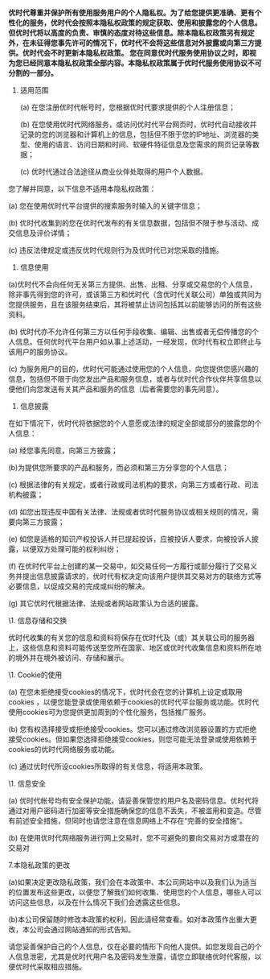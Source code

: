 **优时代尊重并保护所有使用服务用户的个人隐私权。为了给您提供更准确、更有个性化的服务，优时代会按照本隐私权政策的规定获取、使用和披露您的个人信息。但优时代将以高度的负责、审慎的态度对待这些信息。除本隐私权政策另有规定外，在未征得您事先许可的情况下，优时代不会将这些信息对外披露或向第三方提供。优时代会不时更新本隐私权政策。 您在同意优时代服务使用协议之时，即视为您已经同意本隐私权政策全部内容。本隐私权政策属于优时代服务使用协议不可分割的一部分。**
 

1. 适用范围

    (a) 在您注册优时代帐号时，您根据优时代要求提供的个人注册信息；

    (b) 在您使用优时代网络服务，或访问优时代平台网页时，优时代自动接收并记录的您的浏览器和计算机上的信息，包括但不限于您的IP地址、浏览器的类型、使用的语言、访问日期和时间、软硬件特征信息及您需求的网页记录等数据；

    (c) 优时代通过合法途径从商业伙伴处取得的用户个人数据。



 您了解并同意，以下信息不适用本隐私权政策：

 (a) 您在使用优时代平台提供的搜索服务时输入的关键字信息；

 (b) 优时代收集到的您在优时代发布的有关信息数据，包括但不限于参与活动、成交信息及评价详情；

 (c) 违反法律规定或违反优时代规则行为及优时代已对您采取的措施。

1. 信息使用

 (a)优时代不会向任何无关第三方提供、出售、出租、分享或交易您的个人信息，除非事先得到您的许可，或该第三方和优时代（含优时代关联公司）单独或共同为您提供服务，且在该服务结束后，其将被禁止访问包括其以前能够访问的所有这些资料。

 (b) 优时代亦不允许任何第三方以任何手段收集、编辑、出售或者无偿传播您的个人信息。任何优时代平台用户如从事上述活动，一经发现，优时代有权立即终止与该用户的服务协议。

 (c) 为服务用户的目的，优时代可能通过使用您的个人信息，向您提供您感兴趣的信息，包括但不限于向您发出产品和服务信息，或者与优时代合作伙伴共享信息以便他们向您发送有关其产品和服务的信息（后者需要您的事先同意）。

1. 信息披露

 在如下情况下，优时代将依据您的个人意愿或法律的规定全部或部分的披露您的个人信息：

 (a) 经您事先同意，向第三方披露；

 (b)为提供您所要求的产品和服务，而必须和第三方分享您的个人信息；

 (c) 根据法律的有关规定，或者行政或司法机构的要求，向第三方或者行政、司法机构披露；

 (d) 如您出现违反中国有关法律、法规或者优时代服务协议或相关规则的情况，需要向第三方披露；

 (e) 如您是适格的知识产权投诉人并已提起投诉，应被投诉人要求，向被投诉人披露，以便双方处理可能的权利纠纷；

 (f) 在优时代平台上创建的某一交易中，如交易任何一方履行或部分履行了交易义务并提出信息披露请求的，优时代有权决定向该用户提供其交易对方的联络方式等必要信息，以促成交易的完成或纠纷的解决。

 (g) 其它优时代根据法律、法规或者网站政策认为合适的披露。

 \1. 信息存储和交换

 优时代收集的有关您的信息和资料将保存在优时代及（或）其关联公司的服务器上，这些信息和资料可能传送至您所在国家、地区或优时代收集信息和资料所在地的境外并在境外被访问、存储和展示。

 \1. Cookie的使用

 (a) 在您未拒绝接受cookies的情况下，优时代会在您的计算机上设定或取用cookies ，以便您能登录或使用依赖于cookies的优时代平台服务或功能。优时代使用cookies可为您提供更加周到的个性化服务，包括推广服务。

 (b) 您有权选择接受或拒绝接受cookies。您可以通过修改浏览器设置的方式拒绝接受cookies。但如果您选择拒绝接受cookies，则您可能无法登录或使用依赖于cookies的优时代网络服务或功能。

 (c) 通过优时代所设cookies所取得的有关信息，将适用本政策。

 \1. 信息安全

 (a) 优时代帐号均有安全保护功能，请妥善保管您的用户名及密码信息。优时代将通过对用户密码进行加密等安全措施确保您的信息不丢失，不被滥用和变造。尽管有前述安全措施，但同时也请您注意在信息网络上不存在“完善的安全措施”。

 (b) 在使用优时代网络服务进行网上交易时，您不可避免的要向交易对方或潜在的交易对

 7.本隐私政策的更改

 (a)如果决定更改隐私政策，我们会在本政策中、本公司网站中以及我们认为适当的位置发布这些更改，以便您了解我们如何收集、使用您的个人信息，哪些人可以访问这些信息，以及在什么情况下我们会透露这些信息。

 (b)本公司保留随时修改本政策的权利，因此请经常查看。如对本政策作出重大更改，本公司会通过网站通知的形式告知。

 请您妥善保护自己的个人信息，仅在必要的情形下向他人提供。如您发现自己的个人信息泄密，尤其是优时代用户名及密码发生泄露，请您立即联络优时代客服，以便优时代采取相应措施。
